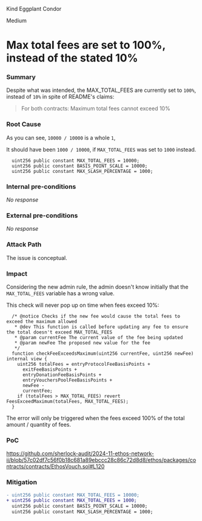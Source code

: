 Kind Eggplant Condor

Medium

# Max total fees are set to 100%, instead of the stated 10%

### Summary

Despite what was intended, the MAX_TOTAL_FEES are currently set to `100%`, instead of `10%` in spite of README's claims:
> For both contracts:
> Maximum total fees cannot exceed 10%

### Root Cause

As you can see, `10000 / 10000` is a whole `1`,

It should have been `1000 / 10000`, if `MAX_TOTAL_FEES` was set to `1000` instead.

```solidity
  uint256 public constant MAX_TOTAL_FEES = 10000;
  uint256 public constant BASIS_POINT_SCALE = 10000;
  uint256 public constant MAX_SLASH_PERCENTAGE = 1000;
```

### Internal pre-conditions

_No response_

### External pre-conditions

_No response_

### Attack Path

The issue is conceptual.

### Impact

Considering the new admin rule, the admin doesn't know initially that the `MAX_TOTAL_FEES` variable has a wrong value.

This check will never pop up on time when fees exceed 10%:
```solidity
  /* @notice Checks if the new fee would cause the total fees to exceed the maximum allowed
   * @dev This function is called before updating any fee to ensure the total doesn't exceed MAX_TOTAL_FEES
   * @param currentFee The current value of the fee being updated
   * @param newFee The proposed new value for the fee
   */
  function checkFeeExceedsMaximum(uint256 currentFee, uint256 newFee) internal view {
    uint256 totalFees = entryProtocolFeeBasisPoints +
      exitFeeBasisPoints +
      entryDonationFeeBasisPoints +
      entryVouchersPoolFeeBasisPoints +
      newFee -
      currentFee;
    if (totalFees > MAX_TOTAL_FEES) revert FeesExceedMaximum(totalFees, MAX_TOTAL_FEES);
  }

```

The error will only be triggered when the fees exceed 100% of the total amount / quantity of fees.

### PoC

https://github.com/sherlock-audit/2024-11-ethos-network-ii/blob/57c02df7c56f0b18c681a89ebccc28c86c72d8d8/ethos/packages/contracts/contracts/EthosVouch.sol#L120

### Mitigation

```diff
- uint256 public constant MAX_TOTAL_FEES = 10000;
+ uint256 public constant MAX_TOTAL_FEES = 1000;
  uint256 public constant BASIS_POINT_SCALE = 10000;
  uint256 public constant MAX_SLASH_PERCENTAGE = 1000;
```
